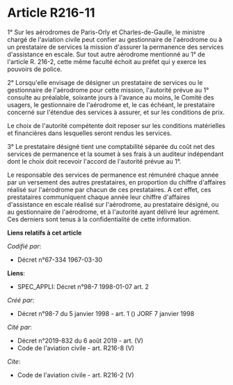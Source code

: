 # Article R216-11

1° Sur les aérodromes de Paris-Orly et Charles-de-Gaulle, le ministre chargé de l'aviation civile peut confier au
gestionnaire de l'aérodrome ou à un prestataire de services la mission d'assurer la permanence des services d'assistance en
escale. Sur tout autre aérodrome mentionné au 1° de l'article R. 216-2, cette même faculté échoit au préfet qui y exerce les
pouvoirs de police. 

2° Lorsqu'elle envisage de désigner un prestataire de services ou le gestionnaire de l'aérodrome pour cette mission,
l'autorité prévue au 1° consulte au préalable, soixante jours à l'avance au moins, le Comité des usagers, le gestionnaire de
l'aérodrome et, le cas échéant, le prestataire concerné sur l'étendue des services à assurer, et sur les conditions de prix. 

Le choix de l'autorité compétente doit reposer sur les conditions matérielles et financières dans lesquelles seront rendus
les services. 

3° Le prestataire désigné tient une comptabilité séparée du coût net des services de permanence et la soumet à ses frais à un
auditeur indépendant dont le choix doit recevoir l'accord de l'autorité prévue au 1°. 

Le responsable des services de permanence est rémunéré chaque année par un versement des autres prestataires, en proportion
du chiffre d'affaires réalisé sur l'aérodrome par chacun de ces prestataires. A cet effet, ces prestataires communiquent
chaque année leur chiffre d'affaires d'assistance en escale réalisé sur l'aérodrome, au prestataire désigné, ou au
gestionnaire de l'aérodrome, et à l'autorité ayant délivré leur agrément. Ces derniers sont tenus à la confidentialité de
cette information.

**Liens relatifs à cet article**

_Codifié par_:

  - Décret n°67-334 1967-03-30

**Liens**:

  - SPEC_APPLI: Décret n°98-7 1998-01-07 art. 2

_Créé par_:

  - Décret n°98-7 du 5 janvier 1998 - art. 1 () JORF 7 janvier 1998

_Cité par_:

  - Décret n°2019-832 du 6 août 2019 - art. (V)
  - Code de l'aviation civile - art. R216-8 (V)

_Cite_:

  - Code de l'aviation civile - art. R216-2 (V)
